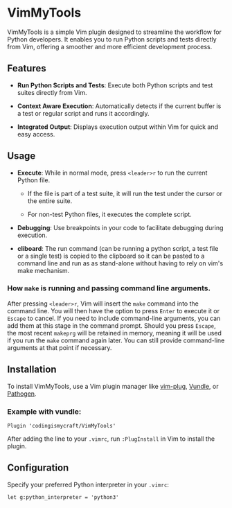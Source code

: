 # VimMyTools

VimMyTools is a simple Vim plugin designed to streamline the workflow for
Python developers. It enables you to run Python scripts and tests directly from
Vim, offering a smoother and more efficient development process.

## Features

- **Run Python Scripts and Tests**: Execute both Python scripts and test suites
  directly from Vim.

- **Context Aware Execution**: Automatically detects if the current buffer is a
  test or regular script and runs it accordingly.

- **Integrated Output**: Displays execution output within Vim for quick and
  easy access.

## Usage

- **Execute**: While in normal mode, press `<leader>r` to run the current Python file.
  - If the file is part of a test suite, it will run the test under the cursor or the entire suite.

  - For non-test Python files, it executes the complete script.

- **Debugging**: Use breakpoints in your code to facilitate debugging during execution.

- **cliboard**: The run command (can be running a python script, a test file or
  a single test) is copied to the clipboard so it can be pasted to a command
  line and run as as stand-alone without having to rely on vim's make
  mechanism.

### How `make` is running and passing command line arguments.

After pressing `<leader>r`, Vim will insert the `make` command into the command
line. You will then have the option to press `Enter` to execute it or `Escape`
to cancel. If you need to include command-line arguments, you can add them at
this stage in the command prompt. Should you press `Escape`, the most recent
`makeprg` will be retained in memory, meaning it will be used if you run the
`make` command again later. You can still provide command-line arguments at
that point if necessary.

## Installation

To install VimMyTools, use a Vim plugin manager like
[vim-plug](https://github.com/junegunn/vim-plug),
[Vundle](https://github.com/VundleVim/Vundle.vim), or
[Pathogen](https://github.com/tpope/vim-pathogen).

### Example with vundle:
```vim
Plugin 'codingismycraft/VimMyTools'
```

After adding the line to your `.vimrc`, run `:PlugInstall` in Vim to install the plugin.

## Configuration

Specify your preferred Python interpreter in your `.vimrc`:

```vim
let g:python_interpreter = 'python3'
```

